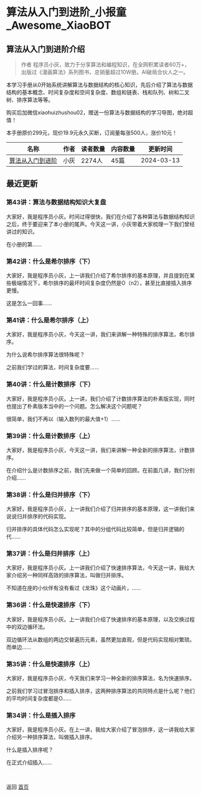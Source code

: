# 算法从入门到进阶_小报童_Awesome_XiaoBOT

## 算法从入门到进阶介绍
> 作者 程序员小灰，致力于分享算法和编程知识，在全网积累读者60万+，出版过《漫画算法》系列图书，总销量超过10W册。AI破局合伙人之一。    
    
本学习手册从0开始系统讲解算法与数据结构的核心知识，先后介绍了算法与数据结构的基本概念、时间复杂度和空间复杂度、数组和链表、栈和队列、树和二叉树、排序算法等等。    
    
购买后加微信xiaohuizhushou02，赠送一份算法与数据结构的学习导图，绝对超值！    
    
本手册原价299元，现价19.9元永久买断，订阅量每涨500人，涨价10元！  
  


|名称|作者|读者数量|内容数量|更新时间|
|---|---|---|---|---|
|[算法从入门到进阶](https://xiaobot.net/p/algorithm?refer=9c3f1c95-a052-465a-9902-f6d75080262a)|小灰|2274人|45篇|2024-03-13|

## 最近更新
### 第43讲：算法与数据结构知识大复盘

大家好，我是程序员小灰。时间过得很快，我们在介绍了各种算法与数据结构知识之后，终于要迎来了本小册的尾声。今天这一讲，小灰带着大家梳理一下我们曾经讲过的知识。

在小册的第......

### 第42讲：什么是希尔排序（下）

大家好，我是程序员小灰，上一讲我们介绍了希尔排序的基本原理，并且提到在某些极端情况下，希尔排序的最坏时间复杂度仍然是O（n2），甚至比直接插入排序更慢。

这是怎么一回事......

### 第41讲：什么是希尔排序（上）

大家好，我是程序员小灰，今天这一讲，我们来讲解一种特殊的排序算法，希尔排序。

为什么说希尔排序算法很特殊呢？

之前我们学过的算法，时间复杂度要......

### 第40讲：什么是计数排序（下）

大家好，我是程序员小灰。上一讲，我们介绍了计数排序算法的朴素版实现，同时也提出了朴素版本当中的一个问题。怎么解决这个问题呢？

很简单，我们不再以（输入数列的最大值+1）......

### 第39讲：什么是计数排序（上）

大家好，我是程序员小灰，今天这一讲，我们来讲解一种全新的排序算法，计数排序。

在介绍什么是计数排序之前，我们先来做一个简单的回顾。在前面几讲，我们分别介绍......

### 第38讲：什么是归并排序（下）

大家好，我是程序员小灰，上一讲我们介绍了归并排序的基本原理，这一讲我们来说说归并排序的代码实现。

归并排序的具体代码怎么实现呢？其中的分组代码比较简单，但是归并逻辑的代......

### 第37讲：什么是归并排序（上）

大家好，我是程序员小灰。上一讲我们介绍了快速排序算法，今天这一讲，我给大家介绍另一种同样高效的排序算法，叫做归并排序。

不知道在座的小伙伴有没有看过《龙珠》这个动画片，......

### 第36讲：什么是快速排序（下）

大家好，我是程序员小灰。上一讲我们介绍了快速排序的基本原理，以及交换过程中的双边循环法。

双边循环法从数组的两边交替遍历元素，虽然更加直观，但是代码实现相对繁琐。而单边......

### 第35讲：什么是快速排序（上）

大家好，我是程序员小灰，今天我们来学习一种全新的排序算法，名为快速排序。

之前我们学习过冒泡排序和插入排序，这两种排序算法的共同特点是什么呢？他们的平均时间复杂度都是O......

### 第34讲：什么是插入排序

大家好，我是程序员小灰。在上一讲，我给大家介绍了冒泡排序，这一讲我给大家介绍另一种排序算法，叫做插入排序。

什么是插入排序呢？

在正式介绍插入......


<a href="https://github.com/Reno9527/awesome-xiaobot" style="color: white; text-decoration: none;">awesome-xiaobot</a>

返回 [首页](../README.md)
